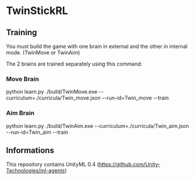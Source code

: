 # TwinStickRL

## Training
You must build the game with one brain in external and the other in internal mode. (TwinMove or TwinAim)

The 2 brains are trained separately using this command:

### Move Brain
python learn.py ./build/TwinMove.exe --curriculum=./curricula/Twin_move.json --run-id=Twin_move --train

### Aim Brain
python learn.py ./build/TwinAim.exe --curriculum=./curricula/Twin_aim.json --run-id=Twin_aim --train

## Informations
This repository contains UnityML 0.4 (https://github.com/Unity-Technologies/ml-agents)
